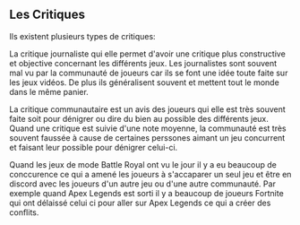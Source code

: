 ## Les Critiques

Ils existent plusieurs types de critiques:

La critique journaliste qui elle permet d'avoir une critique plus constructive et objective concernant les différents jeux.
Les journalistes sont souvent mal vu par la communauté de joueurs car ils se font une idée toute faite sur les jeux vidéos. De plus ils généralisent souvent et mettent tout le monde dans le même panier.


La critique communautaire est un avis des joueurs qui elle est très souvent faite soit pour dénigrer ou dire du bien au possible des différents jeux.
Quand une critique  est suivie d'une note moyenne, la communauté est très souvent faussée à cause de certaines perssones aimant un jeu concurrent et faisant leur possible pour dénigrer celui-ci.

Quand les jeux de mode Battle Royal ont vu le jour il y a eu beaucoup de conccurence ce qui a amené les joueurs à s'accaparer un seul jeu et être en discord avec les joueurs d'un autre jeu ou d'une autre communauté.
Par exemple quand Apex Legends est sorti il y a beaucoup de joueurs Fortnite qui ont délaissé celui ci pour aller sur Apex Legends ce qui a créer des conflits.


